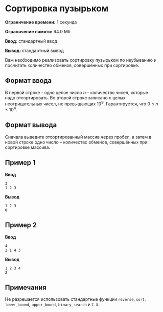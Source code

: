 # Сортировка пузырьком

**Ограничение времени:** 1 секунда

**Ограничение памяти:** 64.0 Мб

**Ввод:** стандартный ввод

**Вывод:** стандартный вывод

Вам необходимо реализовать сортировку пузырьком по неубыванию и посчитать количество обменов, совершённых при сортировке.

## Формат ввода

В первой строке - одно целое число *n* – количество чисел, которые надо отсортировать. Во второй строке записано *n* целых неотрицательных чисел, не превышающих 10<sup>9</sup>. Гарантируется, что 0 ≤ *n* ≤ 10<sup>4</sup>.

## Формат вывода

Сначала выведите отсортированный массив через пробел, а затем в новой строке одно число – количество обменов, совершённых при сортировке массива.

## Пример 1

**Ввод**
```
3
1 2 3
```

**Вывод**
```
1 2 3
0
```

## Пример 2

**Ввод**
```
4
2 1 4 3
```

**Вывод**
```
1 2 3 4
2
```

## Примечания

Не разрешается использовать стандартные функции `reverse`, `sort`, `lower_bound`, `upper_bound`, `binary_search` и т. п.